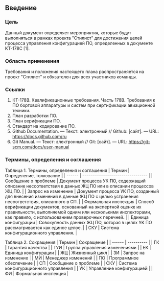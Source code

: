 ## Введение

### Цель

Данный документ определяет мероприятия, которые будут выполняться в рамках проекта "Стилист" для достижения целей процесса управления конфигурацией ПО, определенных в документе КТ-178C [1].

### Область применения

Требования и положения настоящего плана распространяется на проект "Стилист" и обязателен для всех участников команды.

### Ссылки

[todo]: # "вопрос: тут нужно наверно сослаться на другие наши планы"

1. КТ-178В. Квалификационные требования. Часть 178В. Требования к ПО бортовой аппаратуры и систем при сертификации авиационной техники.
2. План разработки ПО.
3. План верификации ПО.
4. Стандарт на кодирование ПО.
5. Github Documentation. — Текст: электронный // Github: [сайт]. — URL: https://docs.github.com/ru
6. Git Manual. — Текст: электронный // Git: [сайт]. — URL: https://git-scm.com/docs/user-manual

### Термины, определения и соглашения

Таблица 1. Термины, определения и соглашения
| Термин | Определение, толкование |
| ------ | --------------------------------- |
| Сообщение о проблеме | Документ процесса УК ПО, содержащий описание несоответствия в данных ЖЦ ПО или в описании процессов ЖЦ ПО. |
| Запрос на изменение | Документ процесса УК ПО, созданный для внесения изменений в данные ЖЦ ПО с целью устранения несоответствия, описанного в СП. |
| Формальная инспекция | Способ верификации документов, основанный на экспертной оценке их правильности, выполняемой одним или несколькими инспекторами, как правило, с использованием проверочных перечней. |
| Единица конфигурации | Совокупность данных ЖЦ ПО, которая в целях УК ПО рассматривается как единое целое. |
| СКУ | Система конфигурационного управления. |

Таблица 2. Сокращения
| Термин | Сокращение |
| ------ | ---------- |
| ГК | Гарантия качества |
| ГУИ | Группа управления изменениями |
| ЕК | Единица конфигурации |
| ЖЦ | Жизненный цикл |
| ЗИ | Запрос на изменение |
| МИ | Менеджер изменений |
| ПО | Программное обеспечение |
| СП | Сообщение о проблеме |
| СКУ | Система конфигурационного управления |
| УК | Управление конфигурацией |
| ФИ | Формальная инспекция |

